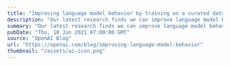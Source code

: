 ```yaml
---
title: "Improving language model behavior by training on a curated dataset"
description: "Our latest research finds we can improve language model behavior with respect to specific behavioral values by fine-tuning on a small, curated dataset."
summary: "Our latest research finds we can improve language model behavior with respect to specific behavioral values by fine-tuning on a small, curated dataset."
pubDate: "Thu, 10 Jun 2021 07:00:00 GMT"
source: "OpenAI Blog"
url: "https://openai.com/blog/improving-language-model-behavior"
thumbnail: "/assets/ai-icon.png"
---
```


